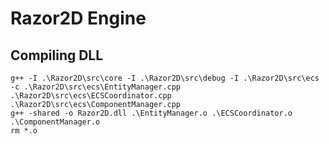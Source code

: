 # Razor2D Engine

## Compiling DLL

```command
g++ -I .\Razor2D\src\core -I .\Razor2D\src\debug -I .\Razor2D\src\ecs -c .\Razor2D\src\ecs\EntityManager.cpp .\Razor2D\src\ecs\ECSCoordinator.cpp .\Razor2D\src\ecs\ComponentManager.cpp
g++ -shared -o Razor2D.dll .\EntityManager.o .\ECSCoordinator.o .\ComponentManager.o
rm *.o
```